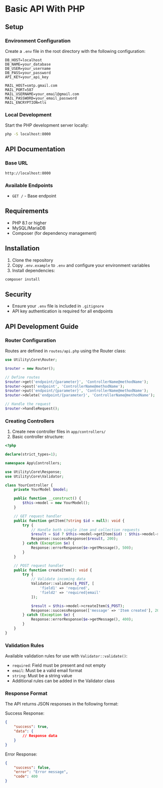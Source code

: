 # Basic API With PHP

## Setup

### Environment Configuration
Create a `.env` file in the root directory with the following configuration:
```env
DB_HOST=localhost
DB_NAME=your_database
DB_USER=your_username
DB_PASS=your_password
API_KEY=your_api_key

MAIL_HOST=smtp.gmail.com
MAIL_PORT=587
MAIL_USERNAME=your_email@gmail.com
MAIL_PASSWORD=your_email_password
MAIL_ENCRYPTION=tls
```

### Local Development
Start the PHP development server locally:
```bash
php -S localhost:8000
```

## API Documentation

### Base URL
```
http://localhost:8000
```

### Available Endpoints
- `GET /` - Base endpoint

## Requirements
- PHP 8.1 or higher
- MySQL/MariaDB
- Composer (for dependency management)

## Installation
1. Clone the repository
2. Copy `.env.example` to `.env` and configure your environment variables
3. Install dependencies:
```bash
composer install
```

## Security
- Ensure your `.env` file is included in `.gitignore`
- API key authentication is required for all endpoints

## API Development Guide

### Router Configuration
Routes are defined in `routes/api.php` using the Router class:
```php
use Utility\Core\Router;

$router = new Router();

// Define routes
$router->get('endpoint/{parameter}', 'ControllerName@methodName');
$router->post('endpoint', 'ControllerName@methodName');
$router->put('endpoint/{parameter}', 'ControllerName@methodName');
$router->delete('endpoint/{parameter}', 'ControllerName@methodName');

// Handle the request
$router->handleRequest();
```

### Creating Controllers
1. Create new controller files in `app/controllers/`
2. Basic controller structure:
```php
<?php

declare(strict_types=1);

namespace App\Controllers;

use Utility\Core\Response;
use Utility\Core\Validator;

class YourController {
    private YourModel $model;

    public function __construct() {
        $this->model = new YourModel();
    }

    // GET request handler
    public function getItem(?string $id = null): void {
        try {
            // Handle both single item and collection requests
            $result = $id ? $this->model->getItem($id) : $this->model->getAllItems();
            Response::successResponse($result, 200);
        } catch (Exception $e) {
            Response::errorResponse($e->getMessage(), 500);
        }
    }

    // POST request handler
    public function createItem(): void {
        try {
            // Validate incoming data
            Validator::validate($_POST, [
                'field1' => 'required',
                'field2' => 'required|email'
            ]);

            $result = $this->model->createItem($_POST);
            Response::successResponse(['message' => 'Item created'], 200);
        } catch (Exception $e) {
            Response::errorResponse($e->getMessage(), 400);
        }
    }
}
```

### Validation Rules
Available validation rules for use with `Validator::validate()`:
- `required`: Field must be present and not empty
- `email`: Must be a valid email format
- `string`: Must be a string value
- Additional rules can be added in the Validator class

### Response Format
The API returns JSON responses in the following format:

Success Response:
```json
{
    "success": true,
    "data": {
        // Response data
    }
}
```

Error Response:
```json
{
    "success": false,
    "error": "Error message",
    "code": 400
}
```
